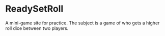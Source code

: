 # ReadySetRoll
 A mini-game site for practice. The subject is a game of who gets a higher roll dice between two players. 
